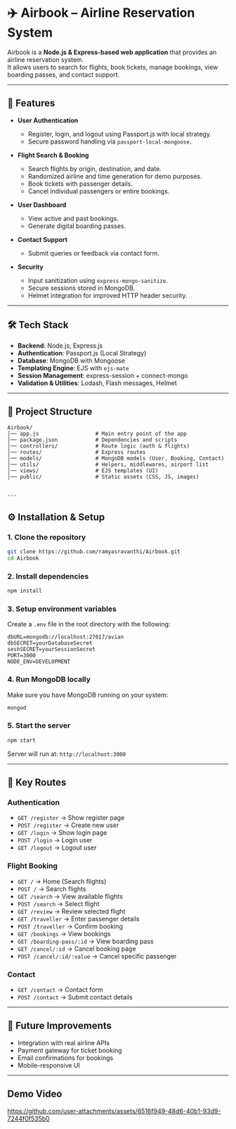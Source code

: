 # ✈️ Airbook – Airline Reservation System

Airbook is a **Node.js & Express-based web application** that provides an airline reservation system.  
It allows users to search for flights, book tickets, manage bookings, view boarding passes, and contact support.

---

## 🚀 Features

- **User Authentication**
  - Register, login, and logout using Passport.js with local strategy.
  - Secure password handling via `passport-local-mongoose`.

- **Flight Search & Booking**
  - Search flights by origin, destination, and date.
  - Randomized airline and time generation for demo purposes.
  - Book tickets with passenger details.
  - Cancel individual passengers or entire bookings.

- **User Dashboard**
  - View active and past bookings.
  - Generate digital boarding passes.

- **Contact Support**
  - Submit queries or feedback via contact form.

- **Security**
  - Input sanitization using `express-mongo-sanitize`.
  - Secure sessions stored in MongoDB.
  - Helmet integration for improved HTTP header security.

---

## 🛠️ Tech Stack

- **Backend**: Node.js, Express.js
- **Authentication**: Passport.js (Local Strategy)
- **Database**: MongoDB with Mongoose
- **Templating Engine**: EJS with `ejs-mate`
- **Session Management**: express-session + connect-mongo
- **Validation & Utilities**: Lodash, Flash messages, Helmet

---

## 📂 Project Structure

```
Airbook/
│── app.js                  # Main entry point of the app
│── package.json            # Dependencies and scripts
│── controllers/            # Route logic (auth & flights)
│── routes/                 # Express routes
│── models/                 # MongoDB models (User, Booking, Contact)
│── utils/                  # Helpers, middlewares, airport list
│── views/                  # EJS templates (UI)
│── public/                 # Static assets (CSS, JS, images)
```
````

---
````
## ⚙️ Installation & Setup

### 1. Clone the repository
```bash
git clone https://github.com/ramyasravanthi/Airbook.git
cd Airbook
````

### 2. Install dependencies

```bash
npm install
```

### 3. Setup environment variables

Create a `.env` file in the root directory with the following:

```
dbURL=mongodb://localhost:27017/avian
dbSECRET=yourDatabaseSecret
seshSECRET=yourSessionSecret
PORT=3000
NODE_ENV=DEVELOPMENT
```

### 4. Run MongoDB locally

Make sure you have MongoDB running on your system:

```bash
mongod
```

### 5. Start the server

```bash
npm start
```

Server will run at: `http://localhost:3000`

---

## 🔑 Key Routes

### Authentication

* `GET /register` → Show register page
* `POST /register` → Create new user
* `GET /login` → Show login page
* `POST /login` → Login user
* `GET /logout` → Logout user

### Flight Booking

* `GET /` → Home (Search flights)
* `POST /` → Search flights
* `GET /search` → View available flights
* `POST /search` → Select flight
* `GET /review` → Review selected flight
* `GET /traveller` → Enter passenger details
* `POST /traveller` → Confirm booking
* `GET /bookings` → View bookings
* `GET /boarding-pass/:id` → View boarding pass
* `GET /cancel/:id` → Cancel booking page
* `POST /cancel/:id/:value` → Cancel specific passenger

### Contact

* `GET /contact` → Contact form
* `POST /contact` → Submit contact details

---

## 📖 Future Improvements

* Integration with real airline APIs
* Payment gateway for ticket booking
* Email confirmations for bookings
* Mobile-responsive UI

---
## Demo Video
https://github.com/user-attachments/assets/6516f949-48d6-40b1-93d9-7244f0f535b0

